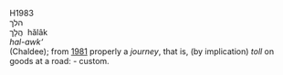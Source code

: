 H1983  
הלך  
הֲלָך ‎ hălâk  
*hal-awk‘*  
(Chaldee); from [1981](h1981) properly a *journey*, that is, (by
implication) *toll* on goods at a road: - custom.  

